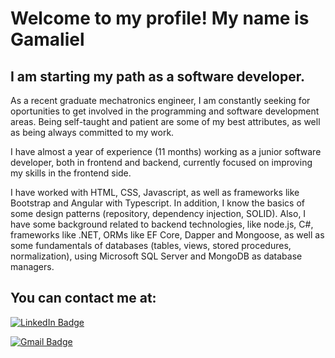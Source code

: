 # Welcome to my profile! My name is Gamaliel
## I am starting my path as a software developer.

As a recent graduate mechatronics engineer, I am constantly seeking for oportunities to get involved in the programming and software development areas. Being self-taught and patient are some of my best attributes, as well as being always committed to my work.

I have almost a year of experience (11 months) working as a junior software developer, both in frontend and backend, currently focused on improving my skills in the frontend side.

I have worked with HTML, CSS, Javascript, as well as frameworks like Bootstrap and Angular with Typescript. In addition, I know the basics of some design patterns (repository, dependency injection, SOLID). Also, I have some background related to backend technologies, like node.js, C#, frameworks like .NET, ORMs like EF Core, Dapper and Mongoose, as well as some fundamentals of databases (tables, views, stored procedures, normalization), using Microsoft SQL Server and MongoDB as database managers.

## You can contact me at:

[![LinkedIn Badge](https://img.shields.io/badge/-Gamaliel_Entrambasasaguas_León-0077B5?style=flat&logo=linkedin&logoColor=white)](https://www.linkedin.com/in/gamaliel-león-0b4688125)

[![Gmail Badge](https://img.shields.io/badge/-gamaliel.e.leon@gmail.com-c14438?style=flat&logo=gmail&logoColor=white&link=mailto:gamaliel.e.leon@gmail.com)](mailto:gamaliel.e.leon@gmail.com)
